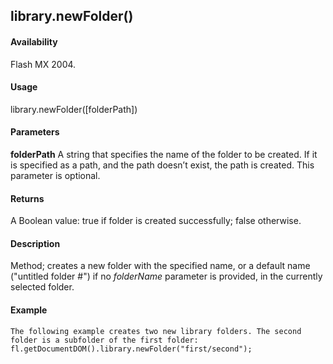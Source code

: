 ## library.newFolder()

#### Availability

Flash MX 2004.

#### Usage

library.newFolder(\[folderPath\])

#### Parameters

**folderPath** A string that specifies the name of the folder to be created. If it is specified as a path, and the path doesn’t exist, the path is created. This parameter is optional.

#### Returns

A Boolean value: true if folder is created successfully; false otherwise.

#### Description

Method; creates a new folder with the specified name, or a default name ("untitled folder \#") if no *folderName*
parameter is provided, in the currently selected folder.

#### Example

```
The following example creates two new library folders. The second folder is a subfolder of the first folder:
fl.getDocumentDOM().library.newFolder("first/second");

```